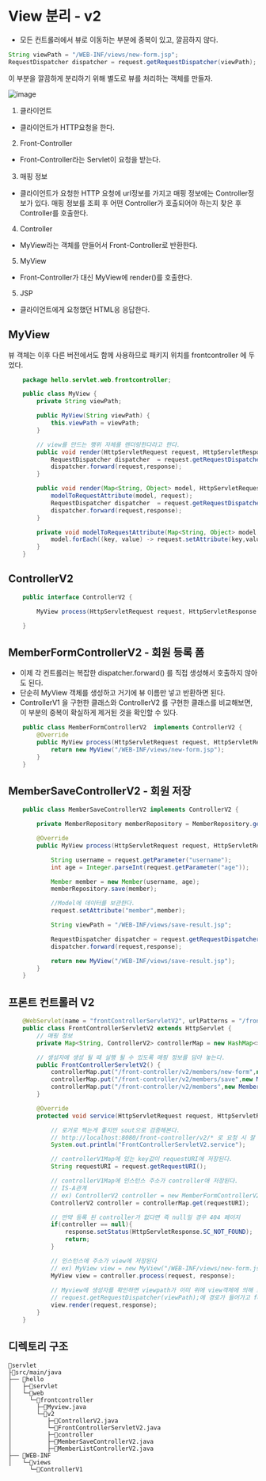 # View 분리 - v2
- 모든 컨트롤러에서 뷰로 이동하는 부분에 중복이 있고, 깔끔하지 않다.

```java
String viewPath = "/WEB-INF/views/new-form.jsp";
RequestDispatcher dispatcher = request.getRequestDispatcher(viewPath); dispatcher.forward(request, response);
```

이 부분을 깔끔하게 분리하기 위해 별도로 뷰를 처리하는 객체를 만들자.

![image](https://user-images.githubusercontent.com/69107255/115228802-2f1e4a00-a14d-11eb-88e4-5ce2d3eb0870.png)

1. 클라이언트 
- 클라이언트가 HTTP요청을 한다.

2. Front-Controller
- Front-Controller라는 Servlet이 요청을 받는다.

3. 매핑 정보
- 클라이언트가 요청한 HTTP 요청에 url정보를 가지고 매핑 정보에는 Controller정보가 있다. 매핑 정보를 조회 후 어떤 Controller가 호출되어야 하는지 찾은 후 Controller를 호출한다.

4. Controller
- MyView라는 객체를 만들어서 Front-Controller로 반환한다.

5. MyView
- Front-Controller가 대신 MyView에 render()를 호출한다.

5. JSP
- 클라이언트에게 요청했던 HTML응 응답한다.

## MyView
뷰 객체는 이후 다른 버전에서도 함께 사용하므로 패키지 위치를 frontcontroller 에 두었다.

```java
    package hello.servlet.web.frontcontroller;  

    public class MyView {
        private String viewPath;

        public MyView(String viewPath) {
            this.viewPath = viewPath;
        }

        // view를 만드는 행위 자체를 렌더링한다라고 한다.
        public void render(HttpServletRequest request, HttpServletResponse response) throws ServletException, IOException {
            RequestDispatcher dispatcher  = request.getRequestDispatcher(viewPath);
            dispatcher.forward(request,response);
        }

        public void render(Map<String, Object> model, HttpServletRequest request, HttpServletResponse response) throws ServletException, IOException {
            modelToRequestAttribute(model, request);
            RequestDispatcher dispatcher  = request.getRequestDispatcher(viewPath);
            dispatcher.forward(request,response);
        }

        private void modelToRequestAttribute(Map<String, Object> model, HttpServletRequest request) {
            model.forEach((key, value) -> request.setAttribute(key,value));
        }
    }
```

## ControllerV2

```java
    public interface ControllerV2 {

        MyView process(HttpServletRequest request, HttpServletResponse response) throws ServletException, IOException;

    }
```

## MemberFormControllerV2 - 회원 등록 폼

- 이제 각 컨트롤러는 복잡한 dispatcher.forward() 를 직접 생성해서 호출하지 않아도 된다. 
- 단순히 MyView 객체를 생성하고 거기에 뷰 이름만 넣고 반환하면 된다. 
- ControllerV1 을 구현한 클래스와 ControllerV2 를 구현한 클래스를 비교해보면, 이 부분의 중복이 확실하게 제거된 것을 확인할 수 있다.


```java
    public class MemberFormControllerV2  implements ControllerV2 {
        @Override
        public MyView process(HttpServletRequest request, HttpServletResponse response) throws ServletException, IOException {
            return new MyView("/WEB-INF/views/new-form.jsp");
        }
    }
```

## MemberSaveControllerV2 - 회원 저장

```java
    public class MemberSaveControllerV2 implements ControllerV2 {

        private MemberRepository memberRepository = MemberRepository.getInstance();

        @Override
        public MyView process(HttpServletRequest request, HttpServletResponse response) throws ServletException, IOException {

            String username = request.getParameter("username");
            int age = Integer.parseInt(request.getParameter("age"));

            Member member = new Member(username, age);
            memberRepository.save(member);

            //Model에 데이터를 보관한다.
            request.setAttribute("member",member);

            String viewPath = "/WEB-INF/views/save-result.jsp";

            RequestDispatcher dispatcher = request.getRequestDispatcher(viewPath);
            dispatcher.forward(request,response);

            return new MyView("/WEB-INF/views/save-result.jsp");
        }
    }
```

## 프론트 컨트롤러 V2

```java
    @WebServlet(name = "frontControllerServletV2", urlPatterns = "/front-controller/v2/*")
    public class FrontControllerServletV2 extends HttpServlet {
        // 매핑 정보        
        private Map<String, ControllerV2> controllerMap = new HashMap<>();

        // 생성자에 생성 될 때 실행 될 수 있도록 매핑 정보를 담아 놓는다.
        public FrontControllerServletV2() {
            controllerMap.put("/front-controller/v2/members/new-form",new MemberFormControllerV2());
            controllerMap.put("/front-controller/v2/members/save",new MemberSaveControllerV2());
            controllerMap.put("/front-controller/v2/members",new MemberListControllerV2());
        }

        @Override
        protected void service(HttpServletRequest request, HttpServletResponse response) throws ServletException, IOException {

            // 로거로 찍는게 좋지만 sout으로 검증해본다.
            // http://localhost:8080/front-controller/v2/* 로 요청 시 잘 호출이 잘 되는지 확인을 해봐야한다.
            System.out.println("FrontControllerServletV2.service");

            // controllerV1Map에 있는 key값이 requestURI에 저장된다.
            String requestURI = request.getRequestURI();

            // controllerV1Map에 인스턴스 주소가 controller애 저장된다. 
            // IS-A관계
            // ex) ControllerV2 controller = new MemberFormControllerV2();
            ControllerV2 controller = controllerMap.get(requestURI);

            // 만약 등록 된 controller가 없다면 즉 null일 경우 404 페이지
            if(controller == null){
                response.setStatus(HttpServletResponse.SC_NOT_FOUND);
                return;
            }

            // 인스턴스에 주소가 view에 저장된다
            // ex) MyView view = new MyView("/WEB-INF/views/new-form.jsp");
            MyView view = controller.process(request, response);
            
            // Myview에 생성자를 확인하면 viewpath가 이미 위에 view객체에 의해 초기화 되어 있고,
            // request.getRequestDispatcher(viewPath);에 경로가 들어가고 forward하게된다.
            view.render(request,response);
        }
    }

```

## 디렉토리 구조

```
📁servlet
├📁src/main/java
├── 📁hello
│   ├─📁servlet
│   └─📁web
│     └─📁frontcontroller
│       ├─📄Myview.java
│       └─📁v2
│          ├─📄ControllerV2.java
│          └─📄FrontControllerServletV2.java
│          ├─📁controller
│          ├─📄MemberSaveControllerV2.java
│          ├─📄MemberListControllerV2.java
├── 📁WEB-INF
│   └─📁views
      └─📄ControllerV1
```